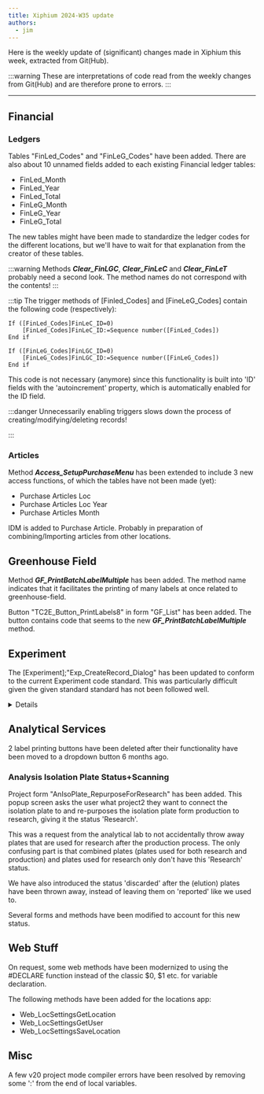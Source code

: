 ```yaml
---
title: Xiphium 2024-W35 update
authors:
  - jim
---
```


Here is the weekly update of (significant) changes made in Xiphium this week, extracted from Git(Hub).

:::warning
These are interpretations of code read from the weekly changes from Git(Hub) and are therefore prone to errors.
:::

<!--truncate-->

---


## Financial
### Ledgers
Tables "FinLed_Codes" and "FinLeG_Codes" have been added. There are also about 10 unnamed fields added to each existing Financial ledger tables:
- FinLed_Month
- FinLed_Year
- FinLed_Total
- FinLeG_Month
- FinLeG_Year
- FinLeG_Total

The new tables might have been made to standardize the ledger codes for the different locations, but we'll have to wait for that explanation from the creator of these tables.

:::warning
Methods ***Clear_FinLGC***, ***Clear_FinLeC*** and ***Clear_FinLeT*** probably need a second look. The method names do not correspond with the contents!
:::

:::tip
The trigger methods of [Finled_Codes] and [FineLeG_Codes] contain the following code (respectively):

```4D
If ([FinLed_Codes]FinLeC_ID=0)
	[FinLed_Codes]FinLeC_ID:=Sequence number([FinLed_Codes])
End if 
```
```4D
If ([FinLeG_Codes]FinLGC_ID=0)
	[FinLeG_Codes]FinLGC_ID:=Sequence number([FinLeG_Codes])
End if 
```
This code is not necessary (anymore) since this functionality is built into 'ID' fields with the 'autoincrement' property, which is automatically enabled for the ID field.

:::danger
Unnecessarily enabling triggers slows down the process of creating/modifying/deleting records!

:::

### Articles
Method ***Access_SetupPurchaseMenu*** has been extended to include 3 new access functions, of which the tables have not been made (yet):
- Purchase Articles Loc
- Purchase Articles Loc Year
- Purchase Articles Month

IDM is added to Purchase Article. Probably in preparation of combining/Importing articles from other locations.

## Greenhouse Field
Method ***GF_PrintBatchLabelMultiple*** has been added. The method name indicates that it facilitates the printing of many labels at once related to greenhouse-field.

Button "TC2E_Button_PrintLabels8" in form "GF_List" has been added. The button contains code that seems to the new ***GF_PrintBatchLabelMultiple*** method.

## Experiment
The [Experiment];"Exp_CreateRecord_Dialog" has been updated to conform to the current Experiment code standard. This was particularly difficult given the given standard standard has not been followed well. 

<details>
<summary>Details</summary>

The standard for an experiment code is `[Year]-[2 letter code of country]-[CropCode]-[Sequence Number]` Example: `2024-NL-063-001`. The inconsistency (apart from experiments that didn't use this standard at all) was in the [CropCode] and [Sequence Number]. Both of these sometimes contained leading zero(s), and sometimes not. This made it difficult to calculate the next sequence number.

The solution was to use regex to match the experiment code to this 'loose' standard (with or without leading zeros). The regex was easily created using [ChatGPT](https://chatgpt.com): `^\\d{4}-[A-Z]{2}-\\d{1,4}-\\d{1,4}$`.

```4D
$maxSequenceNumber:=0
For each ($experiment; $experiments)
	If (Match regex("^\\d{4}-[A-Z]{2}-\\d{1,4}-\\d{1,4}$"; $experiment.Exp_ExperimentCode))  //only count if experiment contains experimet code with format: [Year]-[country 2 character alpha code]-[CropCode]-[sequenceNumber]
		$splitString:=Split string($experiment.Exp_ExperimentCode; "-"; sk ignore empty strings+sk trim spaces)
		If ($splitString.length>0)
			$sequenceNumber:=Num($splitString[$splitString.length-1])  //assume the last part of experiment code is the sequence number
			$maxSequenceNumber:=New collection($maxSequenceNumber; $sequenceNumber).max()
		End if 
	End if 
End for each 
$sequenceNumber:=$maxSequenceNumber+1
$experimentCode.push(Choose($sequenceNumber<1000; String($sequenceNumber; "000"); String($sequenceNumber)))

//join for experiment code (should be unique)
Form.ExperimentCode:=$experimentCode.join("-")
```

:::tip
the 'if' statement after the `Match Regex` function is not necessary since all experiment codes that hit this code, are conform with the standard and thus will always be split into a collection of 4 elements.
:::
</details>

## Analytical Services
2 label printing buttons have been deleted after their functionality have been moved to a dropdown button 6 months ago.

### Analysis Isolation Plate Status+Scanning
Project form "AnIsoPlate_RepurposeForResearch" has been added. This popup screen asks the user what project2 they want to connect the isolation plate to and re-purposes the isolation plate form production to research, giving it the status 'Research'.

This was a request from the analytical lab to not accidentally throw away plates that are used for research after the production process. The only confusing part is that combined plates (plates used for both research and production) and plates used for research only don't have this 'Research' status.

We have also introduced the status 'discarded' after the (elution) plates have been thrown away, instead of leaving them on 'reported' like we used to.

Several forms and methods have been modified to account for this new status.

## Web Stuff
On request, some web methods have been modernized to using the #DECLARE function instead of the classic $0, $1 etc. for variable declaration.

The following methods have been added for the locations app:
- Web_LocSettingsGetLocation
- Web_LocSettingsGetUser
- Web_LocSettingsSaveLocation

## Misc
A few v20 project mode compiler errors have been resolved by removing some ':' from the end of local variables.